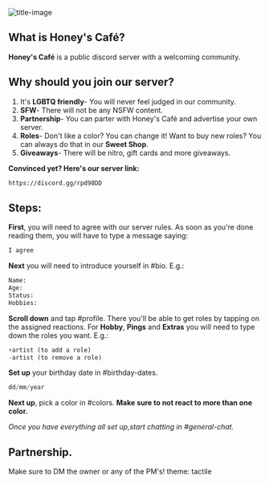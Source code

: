 ![title-image](https://i.imgur.com/RHa0TeO.gif)
## What is Honey's Café? 
**Honey's Café** is a public discord server with a welcoming community.

## Why should you join our server?
1. It's **LGBTQ friendly**- You will never feel judged in our community.
2. **SFW**- There will not be any NSFW content.
3. **Partnership**- You can parter with Honey's Café and advertise your own server.
4. **Roles**- Don't like a color? You can change it! Want to buy new roles? You can always do that in our **Sweet Shop**.
5. **Giveaways**- There will be nitro, gift cards and more giveaways.

**Convinced yet? Here's our server link:**
```bash
https://discord.gg/rpd98DD
```
## Steps:

**First**, you will need to agree with our server rules. As soon as you're done reading them, you will have to type a message saying:
```bash
I agree
```
**Next** you will need to introduce yourself in #bio. E.g.:
```bash
Name:
Age:
Status:
Hobbies:
```
**Scroll down** and tap #profile. There you'll be able to get roles by tapping on the assigned reactions. For **Hobby**, **Pings** and **Extras** you will need to type down the roles you want. E.g.:
```php
+artist (to add a role)
-artist (to remove a role)
```
**Set up** your birthday date in #birthday-dates.
```php
dd/mm/year
```
**Next up**, pick a color in #colors.
**Make sure to not react to more than one color.**


*Once you have everything all set up,start chatting in #general-chat.*


## Partnership.
Make sure to DM the owner or any of the PM's!
theme: tactile
